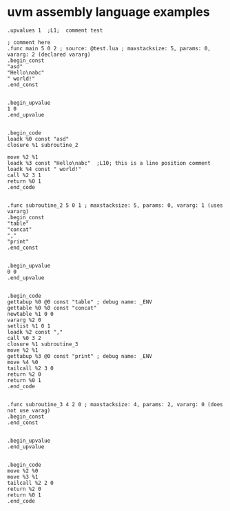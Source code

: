 uvm assembly language examples
==================

    .upvalues 1  ;L1;  comment test

    ; comment here
    .func main 5 0 2 ; source: @test.lua ; maxstacksize: 5, params: 0, vararg: 2 (declared vararg)
    .begin_const
    "asd"
    "Hello\nabc"
    " world!"
    .end_const


    .begin_upvalue
    1 0
    .end_upvalue


    .begin_code
    loadk %0 const "asd"
    closure %1 subroutine_2

    move %2 %1
    loadk %3 const "Hello\nabc"  ;L10; this is a line position comment
    loadk %4 const " world!"
    call %2 3 1
    return %0 1
    .end_code


    .func subroutine_2 5 0 1 ; maxstacksize: 5, params: 0, vararg: 1 (uses vararg)
    .begin_const
    "table"
    "concat"
    ","
    "print"
    .end_const


    .begin_upvalue
    0 0
    .end_upvalue


    .begin_code
    gettabup %0 @0 const "table" ; debug name: _ENV
    gettable %0 %0 const "concat"
    newtable %1 0 0
    vararg %2 0
    setlist %1 0 1
    loadk %2 const ","
    call %0 3 2
    closure %1 subroutine_3
    move %2 %1
    gettabup %3 @0 const "print" ; debug name: _ENV
    move %4 %0
    tailcall %2 3 0
    return %2 0
    return %0 1
    .end_code


    .func subroutine_3 4 2 0 ; maxstacksize: 4, params: 2, vararg: 0 (does not use varag)
    .begin_const
    .end_const


    .begin_upvalue
    .end_upvalue


    .begin_code
    move %2 %0
    move %3 %1
    tailcall %2 2 0
    return %2 0
    return %0 1
    .end_code